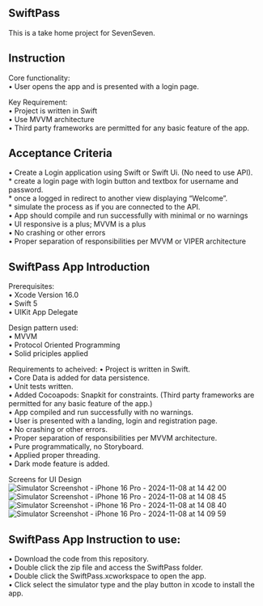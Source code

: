 
## SwiftPass
This is a take home project for SevenSeven.<br />

## Instruction
Core functionality:<br />
• User opens the app and is presented with a login page.<br />

Key Requirement:<br />
• Project is written in Swift<br />
• Use MVVM architecture<br />
• Third party frameworks are permitted for any basic feature of the app.<br /> 

## Acceptance Criteria
• Create a Login application using Swift or Swift Ui. (No need to use API).<br />
    * create a login page with login button and textbox for username and password.<br />
    * once a logged in redirect to another view displaying “Welcome”.<br />
    * simulate the process as if you are connected to the API.<br />
• App should compile and run successfully with minimal or no warnings <br /> 
• UI responsive is a plus; MVVM is a plus<br />
• No crashing or other errors<br />
• Proper separation of responsibilities per MVVM or VIPER architecture<br />

## SwiftPass App Introduction
Prerequisites:<br />
• Xcode Version 16.0<br />
• Swift 5<br />
• UIKit App Delegate<br />

Design pattern used:<br />
• MVVM<br />
• Protocol Oriented Programming<br />
• Solid priciples applied<br />

Requirements to acheived:
• Project is written in Swift.<br />
• Core Data is added for data persistence.<br />
• Unit tests written.<br />
• Added Cocoapods: Snapkit for constraints. (Third party frameworks are permitted for any basic feature of the app.)<br /> 
• App compiled and run successfully with no warnings.<br />
• User is presented with a landing, login and registration page.<br />
• No crashing or other errors.<br />
• Proper separation of responsibilities per MVVM architecture.<br />
• Pure programmatically, no Storyboard. <br />
• Applied proper threading.<br />
• Dark mode feature is added.<br />

Screens for UI Design<br />
![Simulator Screenshot - iPhone 16 Pro - 2024-11-08 at 14 42 00](https://github.com/user-attachments/assets/a0df005d-441d-47e5-907b-9e09599546d7)
![Simulator Screenshot - iPhone 16 Pro - 2024-11-08 at 14 08 45](https://github.com/user-attachments/assets/ce6ff604-834c-4198-900b-a0298df8185d)
![Simulator Screenshot - iPhone 16 Pro - 2024-11-08 at 14 08 40](https://github.com/user-attachments/assets/74461aec-8f53-4c0e-8577-df7f324d2e8b)
![Simulator Screenshot - iPhone 16 Pro - 2024-11-08 at 14 09 59](https://github.com/user-attachments/assets/eeadb8c0-b07b-4798-8a9b-b47b60f36f50)

## SwiftPass App Instruction to use:
• Download the code from this repository. <br />
• Double click the zip file and access the SwiftPass folder. <br />
• Double click the SwiftPass.xcworkspace to open the app. <br />
• Click select the simulator type and the play button in xcode to install the app. <br />


